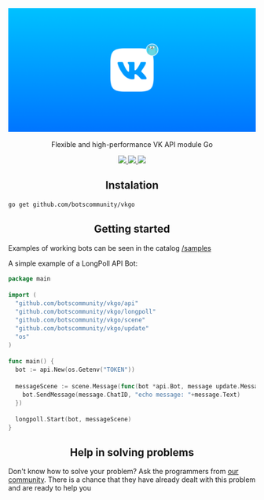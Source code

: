 <img src="preview.png" alt="Bots Community">

<p align="center">Flexible and high-performance VK API module Go</p>

<div align="center">
	<a href="https://pkg.go.dev/github.com/botscommunity/vkgo">
		<img src="https://img.shields.io/static/v1?label=go&message=reference&color=00add8&logo=go" />
	</a>
	<a href="http://www.opensource.org/licenses/MIT">
		<img src="https://img.shields.io/badge/license-MIT-fuchsia.svg" />
	</a>
    <a href="https://goreportcard.com/report/github.com/botscommunity/vkgo">
		<img src="https://goreportcard.com/badge/github.com/botscommunity/vkgo" />
	</a>
</div>


<h2 align="center">Instalation</h2>

```bash
go get github.com/botscommunity/vkgo
```

<h2 align="center">Getting started</h2>

Examples of working bots can be seen in the catalog [/samples](./samples)

A simple example of a LongPoll API Bot:

```go
package main

import (
  "github.com/botscommunity/vkgo/api"
  "github.com/botscommunity/vkgo/longpoll"
  "github.com/botscommunity/vkgo/scene"
  "github.com/botscommunity/vkgo/update"
  "os"
)

func main() {
  bot := api.New(os.Getenv("TOKEN"))

  messageScene := scene.Message(func(bot *api.Bot, message update.Message) {
    bot.SendMessage(message.ChatID, "echo message: "+message.Text)
  })

  longpoll.Start(bot, messageScene)
}
```

<h2 align="center">Help in solving problems</h2>

Don't know how to solve your problem? Ask the programmers from [our community](./CONTACTS.md). There is a chance that they have already dealt with this problem and are ready to help you